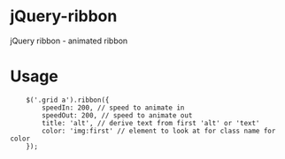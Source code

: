 jQuery-ribbon
=============

jQuery ribbon - animated ribbon

Usage 
=============
		$('.grid a').ribbon({
			speedIn: 200, // speed to animate in
			speedOut: 200, // speed to animate out
			title: 'alt', // derive text from first 'alt' or 'text'
			color: 'img:first' // element to look at for class name for color
		});
